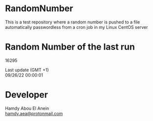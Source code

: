 # RandomNumber    
This is a test repository where a random number is pushed to a file automatically passwordless from a cron job in my Linux CentOS server    
# Random Number of the last run   
16295
      
Last update (GMT +1)    
09/26/22 00:00:01
# Developer    
Hamdy Abou El Anein   
hamdy.aea@protonmail.com
